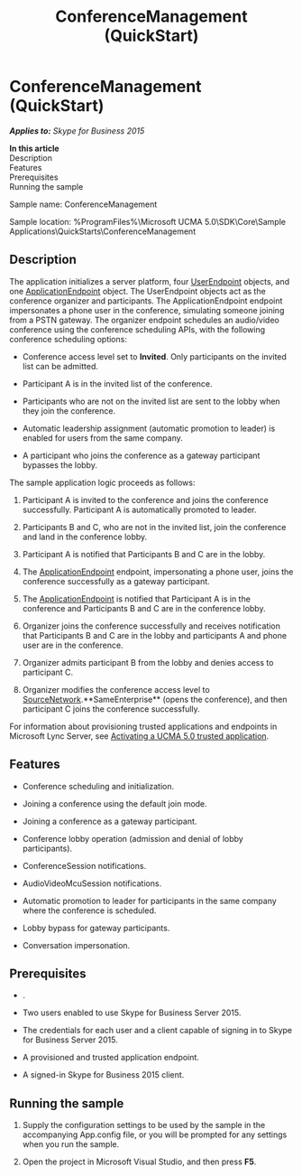 ﻿---
title: ConferenceManagement (QuickStart)
TOCTitle: ConferenceManagement (QuickStart)
ms:assetid: 0e7252c6-1677-4b10-8713-1326830ab9e1
ms:mtpsurl: https://msdn.microsoft.com/en-us/library/Dn454817(v=office.16)
ms:contentKeyID: 65240092
ms.date: 07/27/2015
mtps_version: v=office.16
---

# ConferenceManagement (QuickStart)


_**Applies to:** Skype for Business 2015_

**In this article**  
Description  
Features  
Prerequisites  
Running the sample  

Sample name: ConferenceManagement

Sample location: %ProgramFiles%\\Microsoft UCMA 5.0\\SDK\\Core\\Sample Applications\\QuickStarts\\ConferenceManagement

## Description

The application initializes a server platform, four [UserEndpoint](https://msdn.microsoft.com/en-us/library/hh348819\(v=office.16\)) objects, and one [ApplicationEndpoint](https://msdn.microsoft.com/en-us/library/hh384825\(v=office.16\)) object. The UserEndpoint objects act as the conference organizer and participants. The ApplicationEndpoint endpoint impersonates a phone user in the conference, simulating someone joining from a PSTN gateway. The organizer endpoint schedules an audio/video conference using the conference scheduling APIs, with the following conference scheduling options:

  - Conference access level set to **Invited**. Only participants on the invited list can be admitted.

  - Participant A is in the invited list of the conference.

  - Participants who are not on the invited list are sent to the lobby when they join the conference.

  - Automatic leadership assignment (automatic promotion to leader) is enabled for users from the same company.

  - A participant who joins the conference as a gateway participant bypasses the lobby.

The sample application logic proceeds as follows:

1.  Participant A is invited to the conference and joins the conference successfully. Participant A is automatically promoted to leader.

2.  Participants B and C, who are not in the invited list, join the conference and land in the conference lobby.

3.  Participant A is notified that Participants B and C are in the lobby.

4.  The [ApplicationEndpoint](https://msdn.microsoft.com/en-us/library/hh384825\(v=office.16\)) endpoint, impersonating a phone user, joins the conference successfully as a gateway participant.

5.  The [ApplicationEndpoint](https://msdn.microsoft.com/en-us/library/hh384825\(v=office.16\)) is notified that Participant A is in the conference and Participants B and C are in the conference lobby.

6.  Organizer joins the conference successfully and receives notification that Participants B and C are in the lobby and participants A and phone user are in the conference.

7.  Organizer admits participant B from the lobby and denies access to participant C.

8.  Organizer modifies the conference access level to [SourceNetwork](https://msdn.microsoft.com/en-us/library/hh385294\(v=office.16\)).**SameEnterprise** (opens the conference), and then participant C joins the conference successfully.

For information about provisioning trusted applications and endpoints in Microsoft Lync Server, see [Activating a UCMA 5.0 trusted application](activating-a-ucma-5-0-trusted-application.md).

## Features

  - Conference scheduling and initialization.

  - Joining a conference using the default join mode.

  - Joining a conference as a gateway participant.

  - Conference lobby operation (admission and denial of lobby participants).

  - ConferenceSession notifications.

  - AudioVideoMcuSession notifications.

  - Automatic promotion to leader for participants in the same company where the conference is scheduled.

  - Lobby bypass for gateway participants.

  - Conversation impersonation.

## Prerequisites

  - .

  - Two users enabled to use Skype for Business Server 2015.

  - The credentials for each user and a client capable of signing in to Skype for Business Server 2015.

  - A provisioned and trusted application endpoint.

  - A signed-in Skype for Business 2015 client.

## Running the sample

1.  Supply the configuration settings to be used by the sample in the accompanying App.config file, or you will be prompted for any settings when you run the sample.

2.  Open the project in Microsoft Visual Studio, and then press **F5**.

